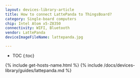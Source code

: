 ```yaml
---
layout: devices-library-article
title: How to connect LattePanda to ThingsBoard?
category: Single-board computers
chip: Intel Atom x5-Z8350
connectivity: WIFI, Bluetooth
vendor: LattePanda
deviceImageFileName: lattepanda.jpg

---
```



* TOC
{:toc}

{% include get-hosts-name.html %}
{% include /docs/devices-library/guides/lattepanda.md %}